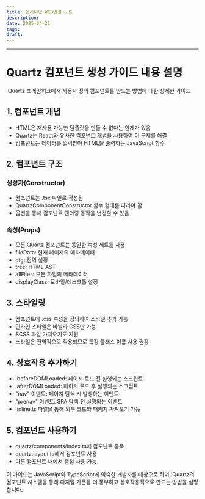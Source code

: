 ```yaml
---
title: 옵시디안 WEB연결 노트
description: 
date: 2025-04-21
tags: 
draft:
---
```



---

# Quartz 컴포넌트 생성 가이드 내용 설명
 Quartz 프레임워크에서 사용자 정의 컴포넌트를 만드는 방법에 대한 상세한 가이드
## 1. 컴포넌트 개념
- HTML은 재사용 가능한 템플릿을 만들 수 없다는 한계가 있음
- Quartz는 React와 유사한 컴포넌트 개념을 사용하여 이 문제를 해결
- 컴포넌트는 데이터를 입력받아 HTML을 출력하는 JavaScript 함수
## 2. 컴포넌트 구조
### 생성자(Constructor)
- 컴포넌트는 .tsx 파일로 작성됨
- QuartzComponentConstructor 함수 형태를 따라야 함
- 옵션을 통해 컴포넌트 렌더링 동작을 변경할 수 있음

### 속성(Props)
- 모든 Quartz 컴포넌트는 동일한 속성 세트를 사용
- fileData: 현재 페이지의 메타데이터
- cfg: 전역 설정
- tree: HTML AST
- allFiles: 모든 파일의 메타데이터
- displayClass: 모바일/데스크톱 설정
## 3. 스타일링
- 컴포넌트에 .css 속성을 정의하여 스타일 추가 가능
- 인라인 스타일은 바닐라 CSS만 가능
- SCSS 파일 가져오기도 지원
- 스타일은 전역적으로 적용되므로 특정 클래스 이름 사용 권장
## 4. 상호작용 추가하기
- .beforeDOMLoaded: 페이지 로드 전 실행되는 스크립트
- .afterDOMLoaded: 페이지 로드 후 실행되는 스크립트
- "nav" 이벤트: 페이지 탐색 시 발생하는 이벤트
- "prenav" 이벤트: SPA 탐색 전 실행되는 이벤트
- .inline.ts 파일을 통해 외부 코드와 패키지 가져오기 가능
## 5. 컴포넌트 사용하기
- quartz/components/index.ts에 컴포넌트 등록
- quartz.layout.ts에서 컴포넌트 사용
- 다른 컴포넌트 내에서 중첩 사용 가능

이 가이드는 JavaScript와 TypeScript에 익숙한 개발자를 대상으로 하며, Quartz의 컴포넌트 시스템을 통해 디지털 가든을 더 풍부하고 상호작용적으로 만드는 방법을 설명합니다.